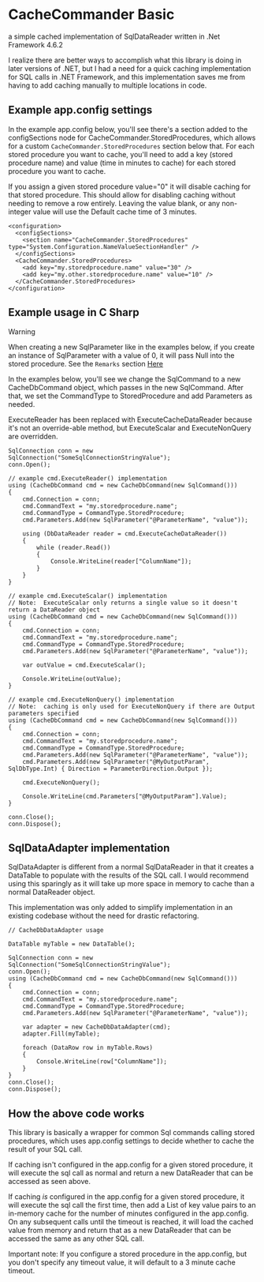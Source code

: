 # CacheCommander Basic 

a simple cached implementation of SqlDataReader written in .Net Framework 4.6.2

I realize there are better ways to accomplish what this library is doing in later versions of .NET, but I had a need for a quick caching implementation for SQL calls in .NET Framework, and this implementation saves me from having to add caching manually to multiple locations in code.

## Example app.config settings

In the example app.config below, you'll see there's a section added to the configSections node for CacheCommander.StoredProcedures, which allows for a custom `CacheCommander.StoredProcedures` section below that.
For each stored procedure you want to cache, you'll need to add a key (stored procedure name) and value (time in minutes to cache) for each stored procedure you want to cache.

If you assign a given stored procedure value="0" it will disable caching for that stored procedure. This should allow for disabling caching without needing to remove a row entirely. Leaving the value blank, or any non-integer value will use the Default cache time of 3 minutes.

```
<configuration>
  <configSections>
    <section name="CacheCommander.StoredProcedures" type="System.Configuration.NameValueSectionHandler" />
  </configSections>
  <CacheCommander.StoredProcedures>
    <add key="my.storedprocedure.name" value="30" />
    <add key="my.other.storedprocedure.name" value="10" />
  </CacheCommander.StoredProcedures>
</configuration>
```

## Example usage in C Sharp

> [!WARNING]
> When creating a new SqlParameter like in the examples below, if you create an instance of SqlParameter with a value of 0, it will pass Null into the stored procedure. See the `Remarks` section [Here](https://learn.microsoft.com/en-us/dotnet/api/microsoft.data.sqlclient.sqlparameter.-ctor?view=sqlclient-dotnet-core-6.0#microsoft-data-sqlclient-sqlparameter-ctor(system-string-system-object))

In the examples below, you'll see we change the SqlCommand to a new CacheDbCommand object, which passes in the new SqlCommand. 
After that, we set the CommandType to StoredProcedure and add Parameters as needed.

ExecuteReader has been replaced with ExecuteCacheDataReader because it's not an override-able method, but ExecuteScalar and ExecuteNonQuery are overridden.

```
SqlConnection conn = new SqlConnection("SomeSqlConnectionStringValue");
conn.Open();

// example cmd.ExecuteReader() implementation
using (CacheDbCommand cmd = new CacheDbCommand(new SqlCommand()))
{
    cmd.Connection = conn;
    cmd.CommandText = "my.storedprocedure.name";
    cmd.CommandType = CommandType.StoredProcedure;
    cmd.Parameters.Add(new SqlParameter("@ParameterName", "value"));

    using (DbDataReader reader = cmd.ExecuteCacheDataReader())
    {
        while (reader.Read())
        {
            Console.WriteLine(reader["ColumnName"]);
        }
    }
}

// example cmd.ExecuteScalar() implementation
// Note:  ExecuteScalar only returns a single value so it doesn't return a DataReader object
using (CacheDbCommand cmd = new CacheDbCommand(new SqlCommand()))
{
    cmd.Connection = conn;
    cmd.CommandText = "my.storedprocedure.name";
    cmd.CommandType = CommandType.StoredProcedure;
    cmd.Parameters.Add(new SqlParameter("@ParameterName", "value"));

    var outValue = cmd.ExecuteScalar();
    
    Console.WriteLine(outValue);
}

// example cmd.ExecuteNonQuery() implementation
// Note:  caching is only used for ExecuteNonQuery if there are Output parameters specified
using (CacheDbCommand cmd = new CacheDbCommand(new SqlCommand()))
{
    cmd.Connection = conn;
    cmd.CommandText = "my.storedprocedure.name";
    cmd.CommandType = CommandType.StoredProcedure;
    cmd.Parameters.Add(new SqlParameter("@ParameterName", "value"));
    cmd.Parameters.Add(new SqlParameter("@MyOutputParam", SqlDbType.Int) { Direction = ParameterDirection.Output });

    cmd.ExecuteNonQuery();

    Console.WriteLine(cmd.Parameters["@MyOutputParam"].Value);
}

conn.Close();
conn.Dispose();
```

## SqlDataAdapter implementation

SqlDataAdapter is different from a normal SqlDataReader in that it creates a DataTable to populate with the results of the SQL call. I would recommend using this sparingly as it will take up more space in memory to cache than a normal DataReader object.

This implementation was only added to simplify implementation in an existing codebase without the need for drastic refactoring.

```
// CacheDbDataAdapter usage

DataTable myTable = new DataTable();

SqlConnection conn = new SqlConnection("SomeSqlConnectionStringValue");
conn.Open();
using (CacheDbCommand cmd = new CacheDbCommand(new SqlCommand()))
{
    cmd.Connection = conn;
    cmd.CommandText = "my.storedprocedure.name";
    cmd.CommandType = CommandType.StoredProcedure;
    cmd.Parameters.Add(new SqlParameter("@ParameterName", "value"));

    var adapter = new CacheDbDataAdapter(cmd);
    adapter.Fill(myTable);

    foreach (DataRow row in myTable.Rows)
    {
        Console.WriteLine(row["ColumnName"]);
    }
}
conn.Close();
conn.Dispose();
```

## How the above code works

This library is basically a wrapper for common Sql commands calling stored procedures, which uses app.config settings to decide whether to cache the result of your SQL call.  

If caching isn't configured in the app.config for a given stored procedure, it will execute the sql call as normal and return a new DataReader that can be accessed as seen above.

If caching _is_ configured in the app.config for a given stored procedure, it will execute the sql call the first time, then add a List of key value pairs to an in-memory cache for the number of minutes configured in the app.config.
On any subsequent calls until the timeout is reached, it will load the cached value from memory and return that as a new DataReader that can be accessed the same as any other SQL call.

Important note:  If you configure a stored procedure in the app.config, but you don't specify any timeout value, it will default to a 3 minute cache timeout.
